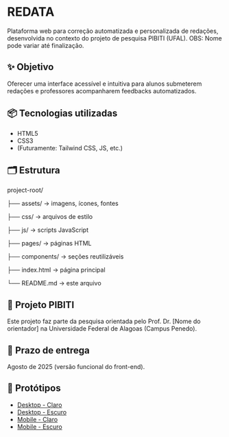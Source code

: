 
# REDATA

Plataforma web para correção automatizada e personalizada de redações, desenvolvida no contexto do projeto de pesquisa PIBITI (UFAL).
OBS: Nome pode variar até finalização.

## ✨ Objetivo

Oferecer uma interface acessível e intuitiva para alunos submeterem redações e professores acompanharem feedbacks automatizados.

## 📦 Tecnologias utilizadas

- HTML5
- CSS3
- (Futuramente: Tailwind CSS, JS, etc.)

## 🗂 Estrutura

project-root/

├── assets/         → imagens, ícones, fontes

├── css/            → arquivos de estilo

├── js/             → scripts JavaScript

├── pages/          → páginas HTML

├── components/     → seções reutilizáveis

├── index.html      → página principal

└── README.md       → este arquivo

## 🧠 Projeto PIBITI

Este projeto faz parte da pesquisa orientada pelo Prof. Dr. [Nome do orientador] na Universidade Federal de Alagoas (Campus Penedo).

## 📅 Prazo de entrega

Agosto de 2025 (versão funcional do front-end).

## 📎 Protótipos

- [Desktop - Claro](link)
- [Desktop - Escuro](link)
- [Mobile - Claro](link)
- [Mobile - Escuro](link)
